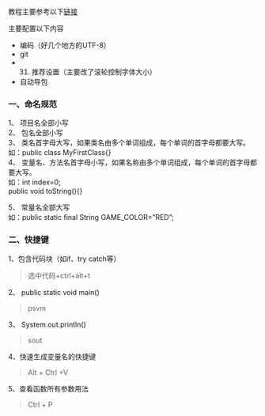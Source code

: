 教程主要参考以下[链接](https://cdk8s.gitbook.io/github/)

主要配置以下内容
- 编码（好几个地方的UTF-8）
- git
- 31. 推荐设置（主要改了滚轮控制字体大小）
- 自动导包

### 一、命名规范
1、 项目名全部小写  
2、 包名全部小写  
3、 类名首字母大写，如果类名由多个单词组成，每个单词的首字母都要大写。  
如：public class MyFirstClass{}  
4、 变量名、方法名首字母小写，如果名称由多个单词组成，每个单词的首字母都要大写。  
如：int index=0;  
public void toString(){}  
  
5、 常量名全部大写  
如：public static final String GAME_COLOR=”RED”;  

### 二、快捷键
1、包含代码块（如if、try catch等）
> 选中代码+ctrl+alt+t

2、 public static void main()
> psvm

3、 System.out.println()
> sout

4、快速生成变量名的快捷键 
> Alt + Ctrl +V

5、查看函数所有参数用法 
> Ctrl + P
